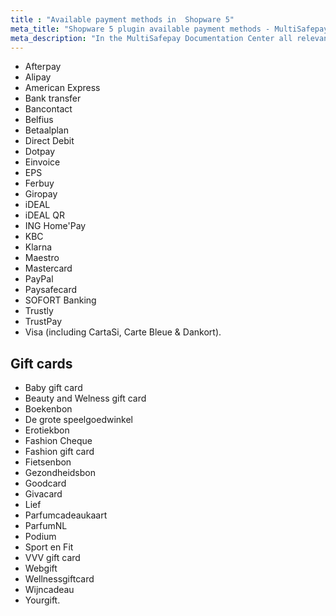 ```yaml
---
title : "Available payment methods in  Shopware 5"
meta_title: "Shopware 5 plugin available payment methods - MultiSafepay Documentation Center"
meta_description: "In the MultiSafepay Documentation Center all relevant information regarding our Plugins and API. As well as Support pages for Payment Method, Tools and General Questions. You can also find the contact details of our Support Team and Integration Team."
---
```

+ Afterpay
+ Alipay
+ American Express
+ Bank transfer
+ Bancontact
+ Belfius
+ Betaalplan
+ Direct Debit
+ Dotpay
+ Einvoice
+ EPS
+ Ferbuy
+ Giropay
+ iDEAL
+ iDEAL QR
+ ING Home'Pay
+ KBC
+ Klarna
+ Maestro
+ Mastercard
+ PayPal
+ Paysafecard
+ SOFORT Banking
+ Trustly
+ TrustPay
+ Visa (including CartaSi, Carte Bleue & Dankort).

## Gift cards

+ Baby gift card
+ Beauty and Welness gift card
+ Boekenbon
+ De grote speelgoedwinkel
+ Erotiekbon
+ Fashion Cheque
+ Fashion gift card
+ Fietsenbon
+ Gezondheidsbon
+ Goodcard
+ Givacard
+ Lief
+ Parfumcadeaukaart
+ ParfumNL
+ Podium
+ Sport en Fit
+ VVV gift card
+ Webgift
+ Wellnessgiftcard
+ Wijncadeau
+ Yourgift.

